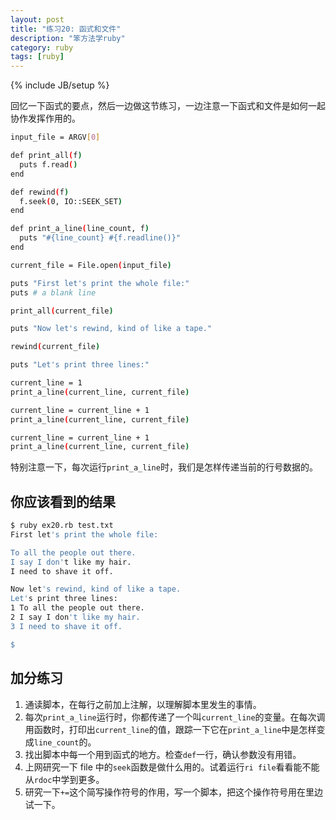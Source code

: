 ```yaml
---
layout: post
title: "练习20: 函式和文件"
description: "笨方法学ruby"
category: ruby
tags: [ruby]
---
```

{% include JB/setup %}

回忆一下函式的要点，然后一边做这节练习，一边注意一下函式和文件是如何一起协作发挥作用的。

```sh
input_file = ARGV[0]

def print_all(f)
  puts f.read()
end

def rewind(f)
  f.seek(0, IO::SEEK_SET)
end

def print_a_line(line_count, f)
  puts "#{line_count} #{f.readline()}"
end

current_file = File.open(input_file)

puts "First let's print the whole file:"
puts # a blank line

print_all(current_file)

puts "Now let's rewind, kind of like a tape."

rewind(current_file)

puts "Let's print three lines:"

current_line = 1
print_a_line(current_line, current_file)

current_line = current_line + 1
print_a_line(current_line, current_file)

current_line = current_line + 1
print_a_line(current_line, current_file)
```

特别注意一下，每次运行``` print_a_line ```时，我们是怎样传递当前的行号数据的。

你应该看到的结果
----------------

```sh
$ ruby ex20.rb test.txt
First let's print the whole file:

To all the people out there.
I say I don't like my hair.
I need to shave it off.

Now let's rewind, kind of like a tape.
Let's print three lines:
1 To all the people out there.
2 I say I don't like my hair.
3 I need to shave it off.

$
```

加分练习
--------

1. 通读脚本，在每行之前加上注解，以理解脚本里发生的事情。 
2. 每次``` print_a_line ```运行时，你都传递了一个叫``` current_line ```的变量。在每次调用函数时，打印出``` current_line ```的值，跟踪一下它在``` print_a_line ```中是怎样变成``` line_count ```的。 
3. 找出脚本中每一个用到函式的地方。检查``` def ```一行，确认参数没有用错。 
4. 上网研究一下 file 中的``` seek ```函数是做什么用的。试着运行``` ri file ```看看能不能从``` rdoc ```中学到更多。 
5. 研究一下``` += ```这个简写操作符号的作用，写一个脚本，把这个操作符号用在里边试一下。 

